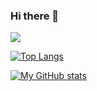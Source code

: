 ### Hi there 👋

<!--
**Insurmountableperson/insurmountableperson** is a ✨ _special_ ✨ repository because its `README.md` (this file) appears on your GitHub profile.

Here are some ideas to get you started:

- 🔭 I’m currently working on ...
- 🌱 I’m currently learning ...
- 👯 I’m looking to collaborate on ...
- 🤔 I’m looking for help with ...
- 💬 Ask me about ...
- 📫 How to reach me: ...
- 😄 Pronouns: ...
- ⚡ Fun fact: ...
-->

![](https://komarev.com/ghpvc/?username=insurmountableperson)

[![Top Langs](https://github-readme-stats.vercel.app/api/top-langs/?username=insurmountableperson)](https://github.com/insurmountableperson/github-readme-stats)

[![My GitHub stats](https://github-readme-stats.vercel.app/api?username=insurmountableperson)](https://github.com/insurmountableperson/github-readme-stats)
